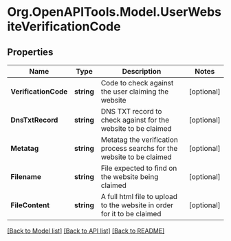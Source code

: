 # Org.OpenAPITools.Model.UserWebsiteVerificationCode

## Properties

Name | Type | Description | Notes
------------ | ------------- | ------------- | -------------
**VerificationCode** | **string** | Code to check against the user claiming the website | [optional] 
**DnsTxtRecord** | **string** | DNS TXT record to check against for the website to be claimed | [optional] 
**Metatag** | **string** | Metatag the verification process searchs for the website to be claimed | [optional] 
**Filename** | **string** | File expected to find on the website being claimed | [optional] 
**FileContent** | **string** | A full html file to upload to the website in order for it to be claimed | [optional] 

[[Back to Model list]](../README.md#documentation-for-models) [[Back to API list]](../README.md#documentation-for-api-endpoints) [[Back to README]](../README.md)

